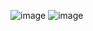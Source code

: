 ![image](https://github.com/aditya1pqr/assignment/assets/113207715/3dfbb262-177a-459f-8f99-0dd4d72e9899)
![image](https://github.com/aditya1pqr/assignment/assets/113207715/2eaa4466-68b6-4976-a32e-c02aaad10d7b)


